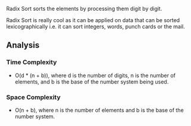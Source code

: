 Radix Sort sorts the elements by processing them digit by digit.

Radix Sort is really cool as it can be applied on data that can be sorted lexicographically i.e. it can sort integers, words, punch cards or the mail.


## Analysis
### Time Complexity
- O(d * (n + b)), where d is the number of digits, n is the number of elements, and b is the base of the number system being used.
### Space Complexity
- O(n + b), where n is the number of elements and b is the base of the number system.
